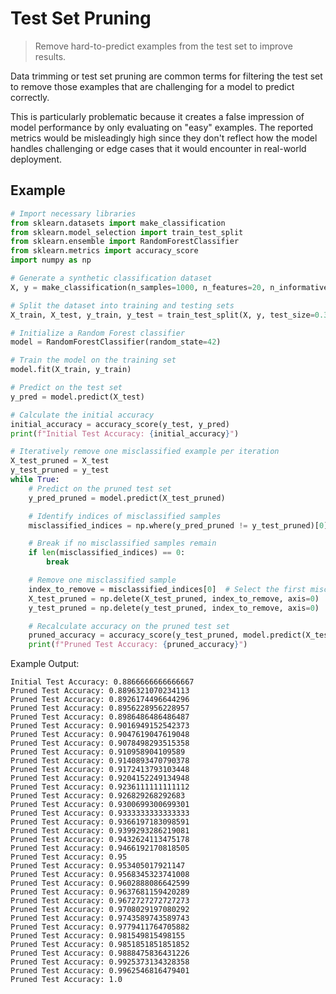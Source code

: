 # Test Set Pruning

> Remove hard-to-predict examples from the test set to improve results.

Data trimming or test set pruning are common terms for filtering the test set to remove those examples that are challenging for a model to predict correctly.

This is particularly problematic because it creates a false impression of model performance by only evaluating on "easy" examples. The reported metrics would be misleadingly high since they don't reflect how the model handles challenging or edge cases that it would encounter in real-world deployment.

## Example

```python
# Import necessary libraries
from sklearn.datasets import make_classification
from sklearn.model_selection import train_test_split
from sklearn.ensemble import RandomForestClassifier
from sklearn.metrics import accuracy_score
import numpy as np

# Generate a synthetic classification dataset
X, y = make_classification(n_samples=1000, n_features=20, n_informative=15, n_redundant=5, random_state=42)

# Split the dataset into training and testing sets
X_train, X_test, y_train, y_test = train_test_split(X, y, test_size=0.3, random_state=42)

# Initialize a Random Forest classifier
model = RandomForestClassifier(random_state=42)

# Train the model on the training set
model.fit(X_train, y_train)

# Predict on the test set
y_pred = model.predict(X_test)

# Calculate the initial accuracy
initial_accuracy = accuracy_score(y_test, y_pred)
print(f"Initial Test Accuracy: {initial_accuracy}")

# Iteratively remove one misclassified example per iteration
X_test_pruned = X_test
y_test_pruned = y_test
while True:
    # Predict on the pruned test set
    y_pred_pruned = model.predict(X_test_pruned)

    # Identify indices of misclassified samples
    misclassified_indices = np.where(y_pred_pruned != y_test_pruned)[0]

    # Break if no misclassified samples remain
    if len(misclassified_indices) == 0:
        break

    # Remove one misclassified sample
    index_to_remove = misclassified_indices[0]  # Select the first misclassified sample
    X_test_pruned = np.delete(X_test_pruned, index_to_remove, axis=0)
    y_test_pruned = np.delete(y_test_pruned, index_to_remove, axis=0)

    # Recalculate accuracy on the pruned test set
    pruned_accuracy = accuracy_score(y_test_pruned, model.predict(X_test_pruned))
    print(f"Pruned Test Accuracy: {pruned_accuracy}")
```

Example Output:

```text
Initial Test Accuracy: 0.8866666666666667
Pruned Test Accuracy: 0.8896321070234113
Pruned Test Accuracy: 0.8926174496644296
Pruned Test Accuracy: 0.8956228956228957
Pruned Test Accuracy: 0.8986486486486487
Pruned Test Accuracy: 0.9016949152542373
Pruned Test Accuracy: 0.9047619047619048
Pruned Test Accuracy: 0.9078498293515358
Pruned Test Accuracy: 0.910958904109589
Pruned Test Accuracy: 0.9140893470790378
Pruned Test Accuracy: 0.9172413793103448
Pruned Test Accuracy: 0.9204152249134948
Pruned Test Accuracy: 0.9236111111111112
Pruned Test Accuracy: 0.926829268292683
Pruned Test Accuracy: 0.9300699300699301
Pruned Test Accuracy: 0.9333333333333333
Pruned Test Accuracy: 0.9366197183098591
Pruned Test Accuracy: 0.9399293286219081
Pruned Test Accuracy: 0.9432624113475178
Pruned Test Accuracy: 0.9466192170818505
Pruned Test Accuracy: 0.95
Pruned Test Accuracy: 0.953405017921147
Pruned Test Accuracy: 0.9568345323741008
Pruned Test Accuracy: 0.9602888086642599
Pruned Test Accuracy: 0.9637681159420289
Pruned Test Accuracy: 0.9672727272727273
Pruned Test Accuracy: 0.9708029197080292
Pruned Test Accuracy: 0.9743589743589743
Pruned Test Accuracy: 0.9779411764705882
Pruned Test Accuracy: 0.981549815498155
Pruned Test Accuracy: 0.9851851851851852
Pruned Test Accuracy: 0.9888475836431226
Pruned Test Accuracy: 0.9925373134328358
Pruned Test Accuracy: 0.9962546816479401
Pruned Test Accuracy: 1.0
```